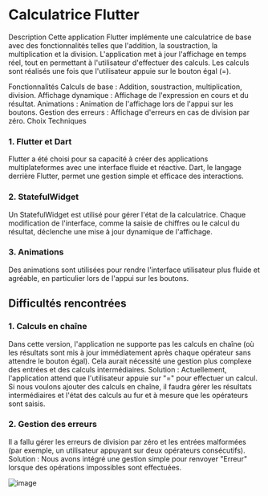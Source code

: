 # Calculatrice Flutter
Description
Cette application Flutter implémente une calculatrice de base avec des fonctionnalités telles que l'addition, la soustraction, la multiplication et la division. L'application met à jour l'affichage en temps réel, tout en permettant à l'utilisateur d'effectuer des calculs. Les calculs sont réalisés une fois que l'utilisateur appuie sur le bouton égal (=).

Fonctionnalités
Calculs de base : Addition, soustraction, multiplication, division.
Affichage dynamique : Affichage de l'expression en cours et du résultat.
Animations : Animation de l'affichage lors de l'appui sur les boutons.
Gestion des erreurs : Affichage d'erreurs en cas de division par zéro.
Choix Techniques
### 1. Flutter et Dart
Flutter a été choisi pour sa capacité à créer des applications multiplateformes avec une interface fluide et réactive. Dart, le langage derrière Flutter, permet une gestion simple et efficace des interactions.
### 2. StatefulWidget
Un StatefulWidget est utilisé pour gérer l'état de la calculatrice. Chaque modification de l'interface, comme la saisie de chiffres ou le calcul du résultat, déclenche une mise à jour dynamique de l'affichage.
### 3. Animations
Des animations sont utilisées pour rendre l'interface utilisateur plus fluide et agréable, en particulier lors de l'appui sur les boutons.
## Difficultés rencontrées
### 1. Calculs en chaîne
Dans cette version, l'application ne supporte pas les calculs en chaîne (où les résultats sont mis à jour immédiatement après chaque opérateur sans attendre le bouton égal). Cela aurait nécessité une gestion plus complexe des entrées et des calculs intermédiaires.
Solution : Actuellement, l'application attend que l'utilisateur appuie sur "=" pour effectuer un calcul. Si nous voulons ajouter des calculs en chaîne, il faudra gérer les résultats intermédiaires et l'état des calculs au fur et à mesure que les opérateurs sont saisis.
### 2. Gestion des erreurs
Il a fallu gérer les erreurs de division par zéro et les entrées malformées (par exemple, un utilisateur appuyant sur deux opérateurs consécutifs).
Solution : Nous avons intégré une gestion simple pour renvoyer "Erreur" lorsque des opérations impossibles sont effectuées.

![image](https://github.com/user-attachments/assets/96b83779-3c5f-46ca-8f3b-3d4a9fb33f46)
